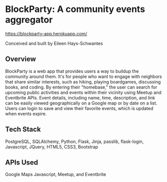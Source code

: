 # BlockParty: A community events aggregator 
https://blockparty-app.herokuapp.com/

Conceived and built by Eileen Hays-Schwantes

## Overview
BlockParty is a web app that provides users a way to buildup the community around them. 
It's for people who want to engage with neighbors that share similar interests, such as 
hiking, playing boardgames, discussing books, and coding. By entering their "homebase," 
the user can search for upcoming public activities and events within their vicinity using 
Meetup and Eventbrite APIs. Event details, including name, time, description,  and link 
can be easily viewed geographically on a Google map or by date on a list. Users can login 
to save and view their favorite events, which is updated when events expire.


## Tech Stack
PostgreSQL, SQLAlchemy, Python, Flask, Jinja, passlib, flask-login, Javascript, JQuery, 
HTML5, CSS3, Bootstrap


## APIs Used
Google Maps Javascript, Meetup, and Eventbrite

